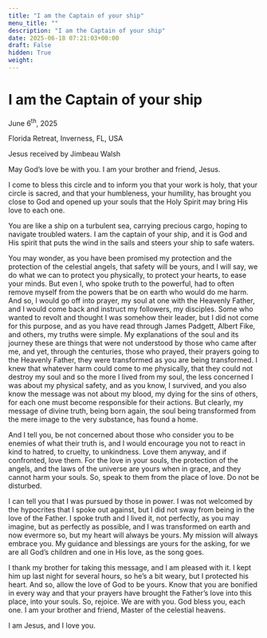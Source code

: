 ```yaml
---
title: "I am the Captain of your ship"
menu_title: ""
description: "I am the Captain of your ship"
date: 2025-06-18 07:21:03+00:00
draft: False
hidden: True
weight:
---
```

# I am the Captain of your ship

June 6<sup>th</sup>, 2025

Florida Retreat, Inverness, FL, USA

Jesus received by Jimbeau Walsh
 
May God’s love be with you. I am your brother and friend, Jesus.

I come to bless this circle and to inform you that your work is holy, that your circle is sacred, and that your humbleness, your humility, has brought you close to God and opened up your souls that the Holy Spirit may bring His love to each one.

You are like a ship on a turbulent sea, carrying precious cargo, hoping to navigate troubled waters. I am the captain of your ship, and it is God and His spirit that puts the wind in the sails and steers your ship to safe waters.

You may wonder, as you have been promised my protection and the protection of the celestial angels, that safety will be yours, and I will say, we do what we can to protect you physically, to protect your hearts, to ease your minds. But even I, who spoke truth to the powerful, had to often remove myself from the powers that be on earth who would do me harm. And so, I would go off into prayer, my soul at one with the Heavenly Father, and I would come back and instruct my followers, my disciples. Some who wanted to revolt and thought I was somehow their leader, but I did not come for this purpose, and as you have read through James Padgett, Albert Fike, and others, my truths were simple. My explanations of the soul and its journey these are things that were not understood by those who came after me, and yet, through the centuries, those who prayed, their prayers going to the Heavenly Father, they were transformed as you are being transformed. I knew that whatever harm could come to me physically, that they could not destroy my soul and so the more I lived from my soul, the less concerned I was about my physical safety, and as you know, I survived, and you also know the message was not about my blood, my dying for the sins of others, for each one must become responsible for their actions. But clearly, my message of divine truth, being born again, the soul being transformed from the mere image to the very substance, has found a home.

And I tell you, be not concerned about those who consider you to be enemies of what their truth is, and I would encourage you not to react in kind to hatred, to cruelty, to unkindness. Love them anyway, and if confronted, love them. For the love in your souls, the protection of the angels, and the laws of the universe are yours when in grace, and they cannot harm your souls. So, speak to them from the place of love. Do not be disturbed.

I can tell you that I was pursued by those in power. I was not welcomed by the hypocrites that I spoke out against, but I did not sway from being in the love of the Father. I spoke truth and I lived it, not perfectly, as you may imagine, but as perfectly as possible, and I was transformed on earth and now evermore so, but my heart will always be yours. My mission will always embrace you. My guidance and blessings are yours for the asking, for we are all God’s children and one in His love, as the song goes.

I thank my brother for taking this message, and I am pleased with it. I kept him up last night for several hours, so he’s a bit weary, but I protected his heart.  And so, allow the love of God to be yours. Know that you are bonified in every way and that your prayers have brought the Father’s love into this place, into your souls. So, rejoice. We are with you. God bless you, each one. I am your brother and friend, Master of the celestial heavens.

I am Jesus, and I love you.
